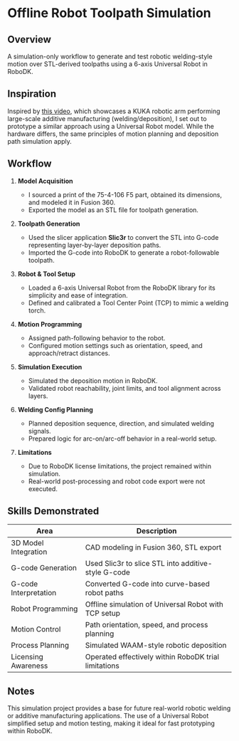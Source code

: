 # Offline Robot Toolpath Simulation

## Overview

A simulation-only workflow to generate and test robotic welding-style motion over STL-derived toolpaths using a 6-axis Universal Robot in RoboDK.

## Inspiration

Inspired by [this video](https://youtu.be/3THLTQsrem0?si=78Qb_iuWX5MGSNpV), which showcases a KUKA robotic arm performing large-scale additive manufacturing (welding/deposition), I set out to prototype a similar approach using a Universal Robot model. While the hardware differs, the same principles of motion planning and deposition path simulation apply.

## Workflow

1. **Model Acquisition**

   * I sourced a print of the 75-4-106 F5 part, obtained its dimensions, and modeled it in Fusion 360.
   * Exported the model as an STL file for toolpath generation.

2. **Toolpath Generation**

   * Used the slicer application **Slic3r** to convert the STL into G-code representing layer-by-layer deposition paths.
   * Imported the G-code into RoboDK to generate a robot-followable toolpath.

3. **Robot & Tool Setup**

   * Loaded a 6-axis Universal Robot from the RoboDK library for its simplicity and ease of integration.
   * Defined and calibrated a Tool Center Point (TCP) to mimic a welding torch.

4. **Motion Programming**

   * Assigned path-following behavior to the robot.
   * Configured motion settings such as orientation, speed, and approach/retract distances.

5. **Simulation Execution**

   * Simulated the deposition motion in RoboDK.
   * Validated robot reachability, joint limits, and tool alignment across layers.

6. **Welding Config Planning**

   * Planned deposition sequence, direction, and simulated welding signals.
   * Prepared logic for arc-on/arc-off behavior in a real-world setup.

7. **Limitations**

   * Due to RoboDK license limitations, the project remained within simulation.
   * Real-world post-processing and robot code export were not executed.

## Skills Demonstrated

| Area                  | Description                                          |
| --------------------- | ---------------------------------------------------- |
| 3D Model Integration  | CAD modeling in Fusion 360, STL export               |
| G-code Generation     | Used Slic3r to slice STL into additive-style G-code  |
| G-code Interpretation | Converted G-code into curve-based robot paths        |
| Robot Programming     | Offline simulation of Universal Robot with TCP setup |
| Motion Control        | Path orientation, speed, and process planning        |
| Process Planning      | Simulated WAAM-style robotic deposition              |
| Licensing Awareness   | Operated effectively within RoboDK trial limitations |

## Notes

This simulation project provides a base for future real-world robotic welding or additive manufacturing applications. The use of a Universal Robot simplified setup and motion testing, making it ideal for fast prototyping within RoboDK.
